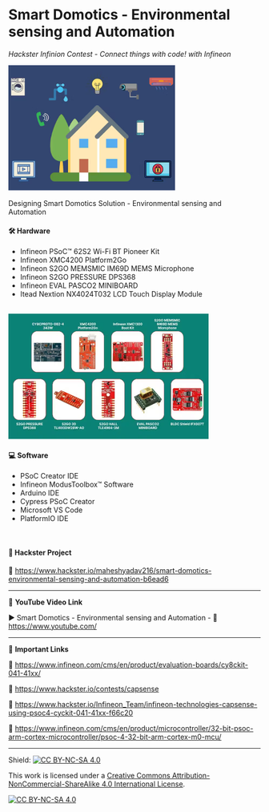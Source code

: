# Smart Domotics - Environmental sensing and Automation
*Hackster Infinion Contest - Connect things with code! with Infineon*  
  
<img src="/Images/conthings.JPG" height="250" >
  

Designing Smart Domotics Solution - Environmental sensing and Automation  


#### 🛠 Hardware  
- Infineon PSoC™ 62S2 Wi-Fi BT Pioneer Kit  
- Infineon XMC4200 Platform2Go  
- Infineon S2GO MEMSMIC IM69D MEMS Microphone  
- Infineon S2GO PRESSURE DPS368  
- Infineon EVAL PASCO2 MINIBOARD  
- Itead Nextion NX4024T032 LCD Touch Display Module  

</br>

<img src="/Images/kit.JPG" height="250" >  

#### 💻 Software  
- PSoC Creator IDE  
- Infineon ModusToolbox™ Software  
- Arduino IDE  
- Cypress PSoC Creator  
- Microsoft VS Code  
- PlatformIO IDE  
  
</br>

#### 📜 Hackster Project  
🔗 https://www.hackster.io/maheshyadav216/smart-domotics-environmental-sensing-and-automation-b6ead6  

------------------------------------------------------------------------------------------------------

📕 **YouTube Video Link**  

▶️ Smart Domotics - Environmental sensing and Automation - 🔗 https://www.youtube.com/ 

-------------------------------------------------------------------------------------------------------
📒 **Important Links**  
 
🔗 https://www.infineon.com/cms/en/product/evaluation-boards/cy8ckit-041-41xx/  

🔗 https://www.hackster.io/contests/capsense  

🔗 https://www.hackster.io/Infineon_Team/infineon-technologies-capsense-using-psoc4-cyckit-041-41xx-f66c20  

🔗 https://www.infineon.com/cms/en/product/microcontroller/32-bit-psoc-arm-cortex-microcontroller/psoc-4-32-bit-arm-cortex-m0-mcu/  

------------------------------------------------------------------------------------------  

Shield: [![CC BY-NC-SA 4.0][cc-by-nc-sa-shield]][cc-by-nc-sa]

This work is licensed under a
[Creative Commons Attribution-NonCommercial-ShareAlike 4.0 International License][cc-by-nc-sa].

[![CC BY-NC-SA 4.0][cc-by-nc-sa-image]][cc-by-nc-sa]

[cc-by-nc-sa]: http://creativecommons.org/licenses/by-nc-sa/4.0/
[cc-by-nc-sa-image]: https://licensebuttons.net/l/by-nc-sa/4.0/88x31.png
[cc-by-nc-sa-shield]: https://img.shields.io/badge/License-CC%20BY--NC--SA%204.0-lightgrey.svg

